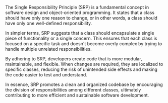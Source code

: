 The Single Responsibility Principle (SRP) is a fundamental concept in software design and object-oriented programming. It states that a class should have only one reason to change, or in other words, a class should have only one well-defined responsibility.

In simpler terms, SRP suggests that a class should encapsulate a single piece of functionality or a single concern. This ensures that each class is focused on a specific task and doesn't become overly complex by trying to handle multiple unrelated responsibilities.

By adhering to SRP, developers create code that is more modular, maintainable, and flexible. When changes are required, they are localized to specific classes, reducing the risk of unintended side effects and making the code easier to test and understand.

In essence, SRP promotes a clean and organized codebase by encouraging the division of responsibilities among different classes, ultimately contributing to more efficient and sustainable software development.